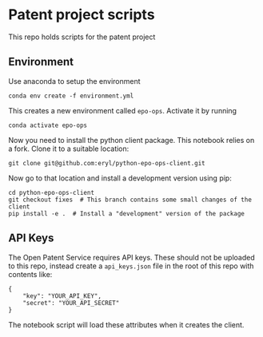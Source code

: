 # Patent project scripts

This repo holds scripts for the patent project

## Environment
Use anaconda to setup the environment

`conda env create -f environment.yml`

This creates a new environment called `epo-ops`. Activate it by running

`conda activate epo-ops`

Now you need to install the python client package. This notebook relies on a fork. Clone it to a suitable location:

`git clone git@github.com:eryl/python-epo-ops-client.git`

Now go to that location and install a development version using pip:

```
cd python-epo-ops-client
git checkout fixes  # This branch contains some small changes of the client
pip install -e .  # Install a "development" version of the package
```

## API Keys
The Open Patent Service requires API keys. These should not be uploaded to this repo, instead create a `api_keys.json` file in the root of this repo with contents like:

```
{
	"key": "YOUR_API_KEY",
	"secret": "YOUR_API_SECRET"
}
```

The notebook script will load these attributes when it creates the client.